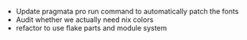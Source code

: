 - Update pragmata pro run command to automatically patch the fonts
- Audit whether we actually need nix colors
- refactor to use flake parts and module system
